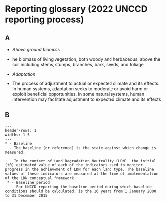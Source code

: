 # Reporting glossary (2022 UNCCD reporting process)

## A

- _Above ground biomass_
- he biomass of living vegetation, both woody and herbaceous, above the soil including stems, stumps, branches, bark, seeds, and foliage

- _Adaptation_
- The process of adjustment to actual or expected climate and its effects. In human systems, adaptation seeks to moderate or avoid harm or exploit beneficial opportunities. In some natural systems, human intervention may facilitate adjustment to expected climate and its effects

## B

```{flat-table} **
---
header-rows: 1
widths: 1 5
---
* - Baseline
  - The baseline (or reference) is the state against which change is measured.
    
    In the context of Land Degradation Neutrality (LDN), the initial (t0) estimated value of each of the indicators used to monitor progress in the achievement of LDN for each land type. The baseline values of these indicators are measured at the time of implementation of the LDN conceptual framework
 * - Baseline period
   - For UNCCD reporting the baseline period during which baseline conditions should be calculated, is the 16 years from 1 January 2000 to 31 December 2015
